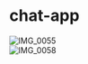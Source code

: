 # chat-app
![IMG_0055](https://user-images.githubusercontent.com/29238419/108045733-cf52d800-7011-11eb-82e6-889fdbfc6b90.jpg)
<br>
![IMG_0058](https://user-images.githubusercontent.com/29238419/108045745-d24dc880-7011-11eb-8133-9b7cda22e3d9.jpg)
